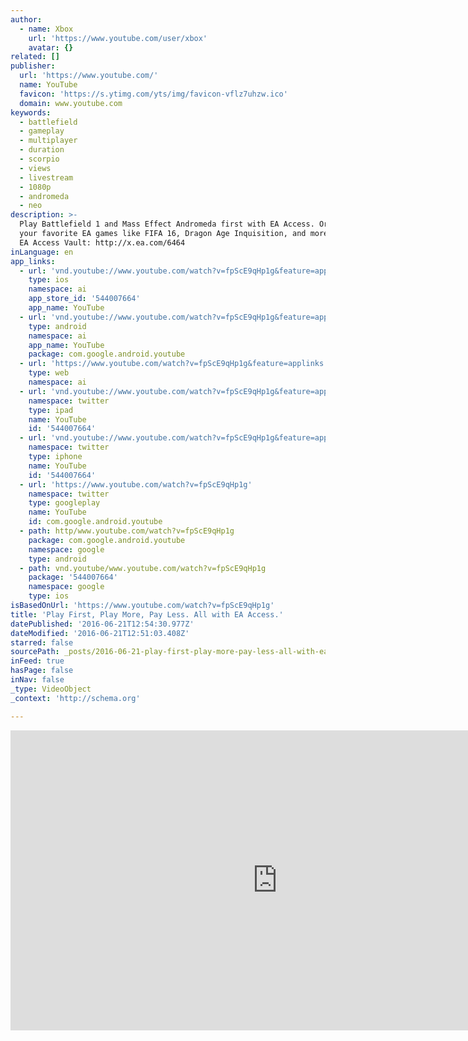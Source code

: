 ```yaml
---
author:
  - name: Xbox
    url: 'https://www.youtube.com/user/xbox'
    avatar: {}
related: []
publisher:
  url: 'https://www.youtube.com/'
  name: YouTube
  favicon: 'https://s.ytimg.com/yts/img/favicon-vflz7uhzw.ico'
  domain: www.youtube.com
keywords:
  - battlefield
  - gameplay
  - multiplayer
  - duration
  - scorpio
  - views
  - livestream
  - 1080p
  - andromeda
  - neo
description: >-
  Play Battlefield 1 and Mass Effect Andromeda first with EA Access. Or tap into
  your favorite EA games like FIFA 16, Dragon Age Inquisition, and more with the
  EA Access Vault: http://x.ea.com/6464
inLanguage: en
app_links:
  - url: 'vnd.youtube://www.youtube.com/watch?v=fpScE9qHp1g&feature=applinks'
    type: ios
    namespace: ai
    app_store_id: '544007664'
    app_name: YouTube
  - url: 'vnd.youtube://www.youtube.com/watch?v=fpScE9qHp1g&feature=applinks'
    type: android
    namespace: ai
    app_name: YouTube
    package: com.google.android.youtube
  - url: 'https://www.youtube.com/watch?v=fpScE9qHp1g&feature=applinks'
    type: web
    namespace: ai
  - url: 'vnd.youtube://www.youtube.com/watch?v=fpScE9qHp1g&feature=applinks'
    namespace: twitter
    type: ipad
    name: YouTube
    id: '544007664'
  - url: 'vnd.youtube://www.youtube.com/watch?v=fpScE9qHp1g&feature=applinks'
    namespace: twitter
    type: iphone
    name: YouTube
    id: '544007664'
  - url: 'https://www.youtube.com/watch?v=fpScE9qHp1g'
    namespace: twitter
    type: googleplay
    name: YouTube
    id: com.google.android.youtube
  - path: http/www.youtube.com/watch?v=fpScE9qHp1g
    package: com.google.android.youtube
    namespace: google
    type: android
  - path: vnd.youtube/www.youtube.com/watch?v=fpScE9qHp1g
    package: '544007664'
    namespace: google
    type: ios
isBasedOnUrl: 'https://www.youtube.com/watch?v=fpScE9qHp1g'
title: 'Play First, Play More, Pay Less. All with EA Access.'
datePublished: '2016-06-21T12:54:30.977Z'
dateModified: '2016-06-21T12:51:03.408Z'
starred: false
sourcePath: _posts/2016-06-21-play-first-play-more-pay-less-all-with-ea-access.md
inFeed: true
hasPage: false
inNav: false
_type: VideoObject
_context: 'http://schema.org'

---
```

<iframe src="https://cdn.embedly.com/widgets/media.html?src=https%3A%2F%2Fwww.youtube.com%2Fembed%2FfpScE9qHp1g%3Ffeature%3Doembed&amp;url=http%3A%2F%2Fwww.youtube.com%2Fwatch%3Fv%3DfpScE9qHp1g&amp;image=https%3A%2F%2Fi.ytimg.com%2Fvi%2FfpScE9qHp1g%2Fhqdefault.jpg&amp;key=b7d04c9b404c499eba89ee7072e1c4f7&amp;type=text%2Fhtml&amp;schema=youtube" width="854" height="480" scrolling="no" frameborder="0" allowfullscreen="" style=""></iframe>